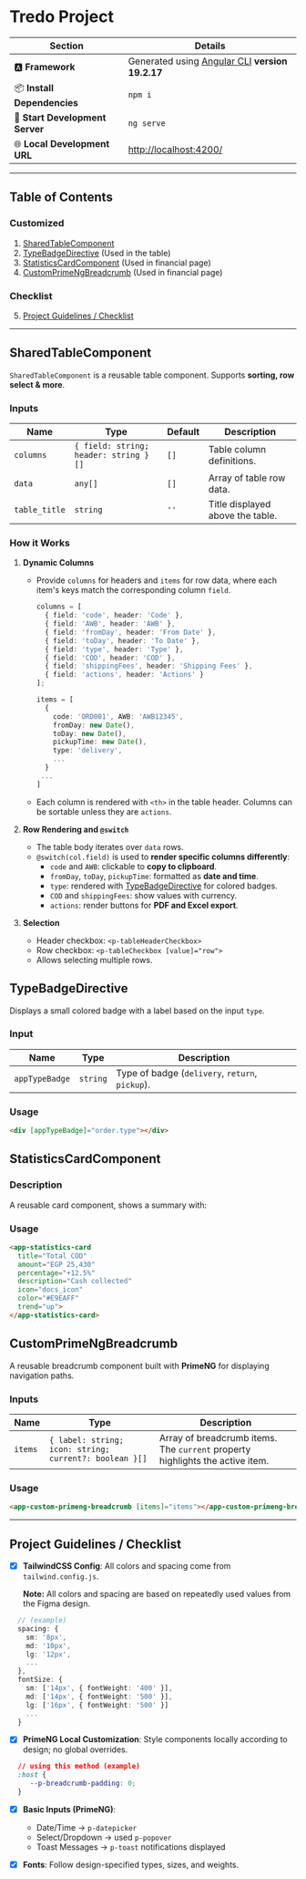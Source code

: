 # Tredo Project

| **Section**                     | **Details**                                                                               |
| ------------------------------- | ----------------------------------------------------------------------------------------- |
| 🅰️ **Framework**               | Generated using [Angular CLI](https://github.com/angular/angular-cli) **version 19.2.17** |
| 📦 **Install Dependencies**     | `npm i`                                                                                   |
| 🚀 **Start Development Server** | `ng serve`                                                                                 |
| 🌐 **Local Development URL**    | [http://localhost:4200/](http://localhost:4200/)                                          |

---

## Table of Contents

### Customized
1. [SharedTableComponent](#sharedtablecomponent)
2. [TypeBadgeDirective](#typebadgedirective) (Used in the table)
3. [StatisticsCardComponent](#statisticscardcomponent) (Used in financial page)
4. [CustomPrimeNgBreadcrumb](#customprimengbreadcrumb) (Used in financial page)
### Checklist
5. [Project Guidelines / Checklist](#project-guidelines--checklist)

---

## SharedTableComponent
`SharedTableComponent` is a reusable table component. Supports **sorting, row select & more**.

### Inputs
| Name | Type | Default | Description |
|------|------|---------|-------------|
| `columns` | `{ field: string; header: string }[]` | `[]` | Table column definitions. |
| `data` | `any[]` | `[]` | Array of table row data. |
| `table_title` | `string` | `''` | Title displayed above the table. |

### How it Works

1. **Dynamic Columns**  
   - Provide `columns` for headers and `items` for row data, where each item's keys match the corresponding column `field`.
   
     ```ts
     columns = [
       { field: 'code', header: 'Code' },
       { field: 'AWB', header: 'AWB' },
       { field: 'fromDay', header: 'From Date' },
       { field: 'toDay', header: 'To Date' },
       { field: 'type', header: 'Type' },
       { field: 'COD', header: 'COD' },
       { field: 'shippingFees', header: 'Shipping Fees' },
       { field: 'actions', header: 'Actions' }
     ];

     items = [
       { 
         code: 'ORD001', AWB: 'AWB12345',
         fromDay: new Date(), 
         toDay: new Date(), 
         pickupTime: new Date(),
         type: 'delivery', 
         ...
       }
      ...
     ]
     ```
   - Each column is rendered with `<th>` in the table header. Columns can be sortable unless they are `actions`.

2. **Row Rendering and `@switch`**  
   - The table body iterates over `data` rows.  
   - `@switch(col.field)` is used to **render specific columns differently**:
     - `code` and `AWB`: clickable to **copy to clipboard**.
     - `fromDay`, `toDay`, `pickupTime`: formatted as **date and time**.
     - `type`: rendered with [TypeBadgeDirective](#typebadgedirective) for colored badges.
     - `COD` and `shippingFees`: show values with currency.
     - `actions`: render buttons for **PDF and Excel export**.

3. **Selection**  
   - Header checkbox: `<p-tableHeaderCheckbox>`  
   - Row checkbox: `<p-tableCheckbox [value]="row">`  
   - Allows selecting multiple rows.





## TypeBadgeDirective
Displays a small colored badge with a label based on the input `type`.  

### Input
| Name | Type | Description |
|------|------|-------------|
| `appTypeBadge` | `string` | Type of badge (`delivery`, `return`, `pickup`). |

### Usage
```html
<div [appTypeBadge]="order.type"></div>
 ```
 
## StatisticsCardComponent

### Description
A reusable card component, shows a summary with:  

### Usage
```html
<app-statistics-card
  title="Total COD"
  amount="EGP 25,430"
  percentage="+12.5%"
  description="Cash collected"
  icon="docs_icon"
  color="#E9EAFF"
  trend="up">
</app-statistics-card>
```


## CustomPrimeNgBreadcrumb
A reusable breadcrumb component built with **PrimeNG** for displaying navigation paths.

### Inputs
| Name | Type | Description |
|------|------|-------------|
| `items` | `{ label: string; icon: string; current?: boolean }[]` | Array of breadcrumb items. The `current` property highlights the active item. |

### Usage
```html
<app-custom-primeng-breadcrumb [items]="items"></app-custom-primeng-breadcrumb>
```

---

## Project Guidelines / Checklist

- [x] **TailwindCSS Config**: All colors and spacing come from `tailwind.config.js`. 

  **Note:** All colors and spacing are based on repeatedly used values from the Figma design.

```ts
  // (example) 
  spacing: {
    sm: '8px',
    md: '10px',
    lg: '12px',
    ...
  },
  fontSize: {
    sm: ['14px', { fontWeight: '400' }],
    md: ['14px', { fontWeight: '500' }],
    lg: ['16px', { fontWeight: '500' }]
    ...
  }
```
- [x] **PrimeNG Local Customization**: Style components locally according to design; no global overrides.
```css
  // using this method (example)
  :host {
     --p-breadcrumb-padding: 0;
  }
```
- [x] **Basic Inputs (PrimeNG)**:  
  - Date/Time → `p-datepicker`  
  - Select/Dropdown → used `p-popover`
  - Toast Messages → `p-toast` notifications displayed
- [x] **Fonts**: Follow design-specified types, sizes, and weights.







